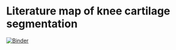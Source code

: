 # Literature map of knee cartilage segmentation

[![Binder](https://mybinder.org/badge_logo.svg)](https://mybinder.org/v2/gh/RichardThijs/cart_segm_liter_map/master)
